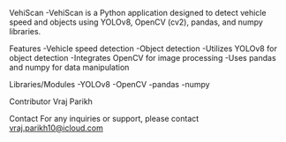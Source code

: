 VehiScan
-VehiScan is a Python application designed to detect vehicle speed and objects using YOLOv8, OpenCV (cv2), pandas, and numpy libraries.

Features
-Vehicle speed detection
-Object detection
-Utilizes YOLOv8 for object detection
-Integrates OpenCV for image processing
-Uses pandas and numpy for data manipulation

Libraries/Modules
-YOLOv8
-OpenCV
-pandas
-numpy

Contributor
Vraj Parikh

Contact
For any inquiries or support, please contact vraj.parikh10@icloud.com
